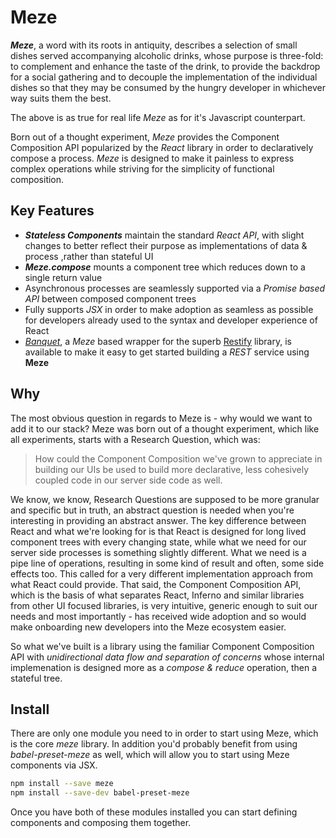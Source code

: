 # Meze



***Meze***, a word with its roots in antiquity, describes a selection of small dishes served accompanying alcoholic drinks, whose purpose is three-fold: to complement and enhance the taste of the drink, to provide the backdrop for a social gathering and to decouple the implementation of the individual dishes so that they may be consumed by the hungry developer in whichever way suits them the best.

The above is as true for real life *Meze* as for it's Javascript counterpart.

Born out of a thought experiment, *Meze* provides the Component Composition API popularized by the *React* library in order to declaratively compose a process. *Meze* is designed to make it painless to express complex operations while striving for the simplicity of functional composition.

## Key Features
* ***Stateless Components*** maintain the standard *React API*, with slight changes to better reflect their purpose as implementations of data & process ,rather than stateful UI
* ***Meze.compose*** mounts a component tree which reduces down to a single return value
* Asynchronous processes are seamlessly supported via a *Promise based API* between composed component trees
* Fully supports *JSX* in order to make adoption as seamless as possible for developers already used to the syntax and developer experience of React
* [*Banquet*](https://github.com/gmmorris/meze/tree/master/packages/banquet), a *Meze* based wrapper for the superb [Restify](http://restify.com/) library, is available to make it easy to get started building a *REST* service using **Meze**

## Why
The most obvious question in regards to Meze is - why would we want to add it to our stack?
Meze was born out of a thought experiment, which like all experiments, starts with a Research Question, which was:

> How could the Component Composition we've grown to appreciate in building our UIs be used to build more declarative, less cohesively coupled code in our server side code as well.

We know, we know, Research Questions are supposed to be more granular and specific but in truth, an abstract question is needed when you're interesting in providing an abstract answer.
The key difference between React and what we're looking for is that React is designed for long lived component trees with every changing state, while what we need for our server side processes is something slightly different.
What we need is a pipe line of operations, resulting in some kind of result and often, some side effects too. This called for a very different implementation approach from what React could provide.
That said, the Component Composition API, which is the basis of what separates React, Inferno and similar libraries from other UI focused libraries, is very intuitive, generic enough to suit our needs and most importantly - has received wide adoption and so would make onboarding new developers into the Meze ecosystem easier.

So what we've built is a library using the familiar Component Composition API with *unidirectional data flow and separation of concerns* whose internal implemenation is designed more as a *compose & reduce* operation, then a stateful tree.

## Install
There are only one module you need to in order to start using Meze, which is the core *meze* library. In addition you'd probably benefit from using *babel-preset-meze* as well, which will allow you to start using Meze components via JSX.

```sh
npm install --save meze
npm install --save-dev babel-preset-meze
```

Once you have both of these modules installed you can start defining components and composing them together.






